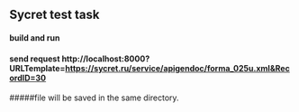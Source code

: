 ﻿## Sycret test task
#### build and run
#### send request http://localhost:8000?URLTemplate=https://sycret.ru/service/apigendoc/forma_025u.xml&RecordID=30
#####file will be saved in the same directory. 
